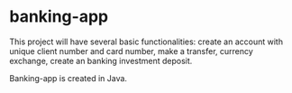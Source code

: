 # banking-app

This project will have several basic functionalities: create an account with unique client number and card number, make a transfer, currency exchange, create an banking investment deposit.

Banking-app is created in Java.
